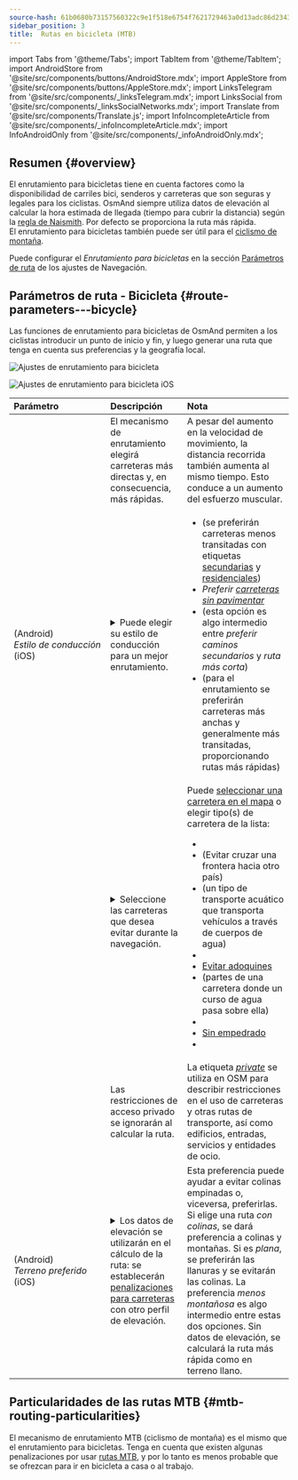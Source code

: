 ```yaml
---
source-hash: 61b0680b73157560322c9e1f518e6754f7621729463a0d13adc86d23430d9851
sidebar_position: 3
title:  Rutas en bicicleta (MTB)
---
```

import Tabs from '@theme/Tabs';
import TabItem from '@theme/TabItem';
import AndroidStore from '@site/src/components/buttons/AndroidStore.mdx';
import AppleStore from '@site/src/components/buttons/AppleStore.mdx';
import LinksTelegram from '@site/src/components/_linksTelegram.mdx';
import LinksSocial from '@site/src/components/_linksSocialNetworks.mdx';
import Translate from '@site/src/components/Translate.js';
import InfoIncompleteArticle from '@site/src/components/_infoIncompleteArticle.mdx';
import InfoAndroidOnly from '@site/src/components/_infoAndroidOnly.mdx';



## Resumen {#overview}

El enrutamiento para bicicletas tiene en cuenta factores como la disponibilidad de carriles bici, senderos y carreteras que son seguras y legales para los ciclistas. OsmAnd siempre utiliza datos de elevación al calcular la hora estimada de llegada (tiempo para cubrir la distancia) según la [regla de Naismith](https://en.wikipedia.org/wiki/Naismith%27s_rule#Scarf's_equivalence_between_distance_and_climb). Por defecto se proporciona la ruta más rápida.  
El enrutamiento para bicicletas también puede ser útil para el [ciclismo de montaña](#mtb-routing-particularities).  

Puede configurar el *Enrutamiento para bicicletas* en la sección [Parámetros de ruta](../guidance/navigation-settings#route-parameters) de los ajustes de Navegación.


## Parámetros de ruta - Bicicleta {#route-parameters---bicycle}

Las funciones de enrutamiento para bicicletas de OsmAnd permiten a los ciclistas introducir un punto de inicio y fin, y luego generar una ruta que tenga en cuenta sus preferencias y la geografía local.  

<Tabs groupId="operating-systems" queryString="current-os">

<TabItem value="android" label="Android">  

![Ajustes de enrutamiento para bicicleta](@site/static/img/navigation/routing/cycling_routing_andr.png)

</TabItem>

<TabItem value="ios" label="iOS">

![Ajustes de enrutamiento para bicicleta iOS](@site/static/img/navigation/routing/cycling_routing_ios.png)  

</TabItem>

</Tabs>

| Parámetro | Descripción | Nota |
|:------------|:---------------|:---------------|
|*<Translate android="true" ids="fast_route_mode"/>*  |  El mecanismo de enrutamiento elegirá carreteras más directas y, en consecuencia, más rápidas.  | A pesar del aumento en la velocidad de movimiento, la distancia recorrida también aumenta al mismo tiempo. Esto conduce a un aumento del esfuerzo muscular. |
| *<Translate android="true" ids="routing_attr_driving_style_name"/>* (Android) *Estilo&nbsp;de&nbsp;conducción* (iOS) | <details><summary> Puede elegir su estilo de conducción para un mejor enrutamiento. </summary> ![Estilo de conducción ciclismo Android](@site/static/img/navigation/routing/style_cycling_andr.png)  </details>  | <ul><li> *<Translate android="true" ids="routing_attr_driving_style_safety_name"/>* (se preferirán carreteras menos transitadas con etiquetas [secundarias](https://wiki.openstreetmap.org/wiki/Tag:highway%3Dsecondary) y [residenciales](https://wiki.openstreetmap.org/wiki/Tag:highway%3Dresidential)) </li><li> *Preferir [carreteras sin pavimentar](https://wiki.openstreetmap.org/wiki/Key:surface#Unpaved)* </li><li>  *<Translate android="true" ids="routing_attr_driving_style_balance_name"/>* (esta opción es algo intermedio entre *preferir caminos secundarios* y *ruta más corta*) </li><li>  *<Translate android="true" ids="routing_attr_driving_style_speed_name"/>* (para el enrutamiento se preferirán carreteras más anchas y generalmente más transitadas, proporcionando rutas más rápidas) </li></ul>  |
| *<Translate android="true" ids="impassable_road"/>* |  <details><summary> Seleccione las carreteras que desea evitar durante la navegación.  </summary>![Evitar carreteras Android](@site/static/img/navigation/routing/avoid_cycling_andr.png) </details>  | Puede [seleccionar una carretera en el mapa](../../map/map-context-menu/#avoid-road) o elegir tipo(s) de carretera de la lista:  <ul><li>[<Translate android="true" ids="routing_attr_avoid_unpaved_name"/>](https://wiki.openstreetmap.org/wiki/Key:surface)</li><li>[<Translate android="true" ids="routing_attr_avoid_borders_name"/>](https://wiki.openstreetmap.org/wiki/Tag:barrier%3Dborder_control) (Evitar cruzar una frontera hacia otro país)</li><li>[<Translate android="true" ids="routing_attr_avoid_ferries_name"/>](https://wiki.openstreetmap.org/wiki/Ferries) (un tipo de transporte acuático que transporta vehículos a través de cuerpos de agua)</li><li>[<Translate android="true" ids="routing_attr_avoid_stairs_name"/>](https://wiki.openstreetmap.org/wiki/Tag:highway%3Dsteps)</li><li>[Evitar adoquines](https://wiki.openstreetmap.org/wiki/Tag:surface%3Dcobblestone)</li><li> [<Translate android="true" ids="routing_attr_avoid_fords_name"/>](https://wiki.openstreetmap.org/wiki/Tag:ford%3Dyes) (partes de una carretera donde un curso de agua pasa sobre&nbsp;ella) </li><li> [<Translate android="true" ids="routing_attr_avoid_tunnels_name"/>](https://wiki.openstreetmap.org/wiki/Key:tunnel) </li><li> [Sin empedrado](https://wiki.openstreetmap.org/wiki/Tag:surface%3Dsett)</li><li> [<Translate android="true" ids="routing_attr_avoid_footways_name"/>](https://wiki.openstreetmap.org/wiki/Tag:highway%3Dfootway) </li></ul>|
| *<Translate android="true" ids="routing_attr_allow_private_name"/>* |  Las restricciones de acceso privado se ignorarán al calcular la ruta.  | La etiqueta *[private](https://wiki.openstreetmap.org/wiki/Key:access)* se utiliza en OSM para describir restricciones en el uso de carreteras y otras rutas de transporte, así como edificios, entradas, servicios y entidades de ocio.   |
|*<Translate android="true" ids="routing_attr_height_obstacles_name"/>* (Android) *Terreno&nbsp;preferido* (iOS) | <details><summary> Los datos de elevación se utilizarán en el cálculo de la ruta: se establecerán [penalizaciones para carreteras](../../../technical/osmand-file-formats/osmand-routing-xml.md#penalties-of-elevation-data) con otro perfil de elevación. </summary> ![Usar datos de elevación Android](@site/static/img/navigation/routing/pedestrian_elevation_andr.png)  </details> | Esta preferencia puede ayudar a evitar colinas empinadas o, viceversa, preferirlas. Si elige una ruta *con colinas*, se dará preferencia a colinas y montañas. Si es *plana*, se preferirán las llanuras y se evitarán las colinas. La preferencia *menos montañosa* es algo intermedio entre estas dos opciones. Sin datos de elevación, se calculará la ruta más rápida como en terreno llano. |


## Particularidades de las rutas MTB {#mtb-routing-particularities}

El mecanismo de enrutamiento MTB (ciclismo de montaña) es el mismo que el enrutamiento para bicicletas. Tenga en cuenta que existen algunas penalizaciones por usar [rutas MTB](../../map/vector-maps.md#routes), y por lo tanto es menos probable que se ofrezcan para ir en bicicleta a casa o al trabajo.